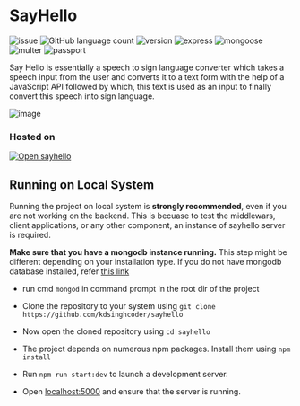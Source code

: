 # SayHello
![issue](https://img.shields.io/github/issues/kdsinghcoder/sayhello)
![GitHub language count](https://img.shields.io/github/languages/count/kdsinghcoder/sayhello)
![version](https://img.shields.io/github/package-json/v/kdsinghcoder/sayhello)
![express](https://img.shields.io/github/package-json/dependency-version/kdsinghcoder/sayhello/express)
![mongoose](https://img.shields.io/github/package-json/dependency-version/kdsinghcoder/sayhello/mongoose)
![multer](https://img.shields.io/github/package-json/dependency-version/kdsinghcoder/sayhello/multer)
![passport](https://img.shields.io/github/package-json/dependency-version/kdsinghcoder/sayhello/passport)

Say Hello is essentially a speech to sign language converter which takes a speech input from the user and converts it to a text form with the help of a JavaScript API followed by which, this text is used as an input to finally convert this speech into sign language.


![image](https://user-images.githubusercontent.com/50829119/120904541-69469b00-c66a-11eb-861b-1816362818cc.png)

### Hosted on
 <a href="https://sa-yhello.herokuapp.com/">
  <img src="https://www.herokucdn.com/deploy/button.svg" alt="Open sayhello">
</a>

## Running on Local System

Running the project on local system is **strongly recommended**, even if you are not working on the backend. This is becuase to test the middlewars, client applications, or any other component, an instance of sayhello server is required.

 **Make sure that you have a mongodb instance running.** This step might be different depending on your installation type. If you do not have mongodb database installed, refer [this link](https://docs.mongodb.com/manual/administration/install-community/)

- run cmd `mongod` in command prompt in the root dir of the project 

- Clone the repository to your system using `git clone https://github.com/kdsinghcoder/sayhello`
- Now open the cloned repository using `cd sayhello`
- The project depends on numerous npm packages. Install them using  `npm install`
- Run `npm run start:dev` to launch a development server.
- Open [localhost:5000](http://localhost:5000) and ensure that the server is running.
